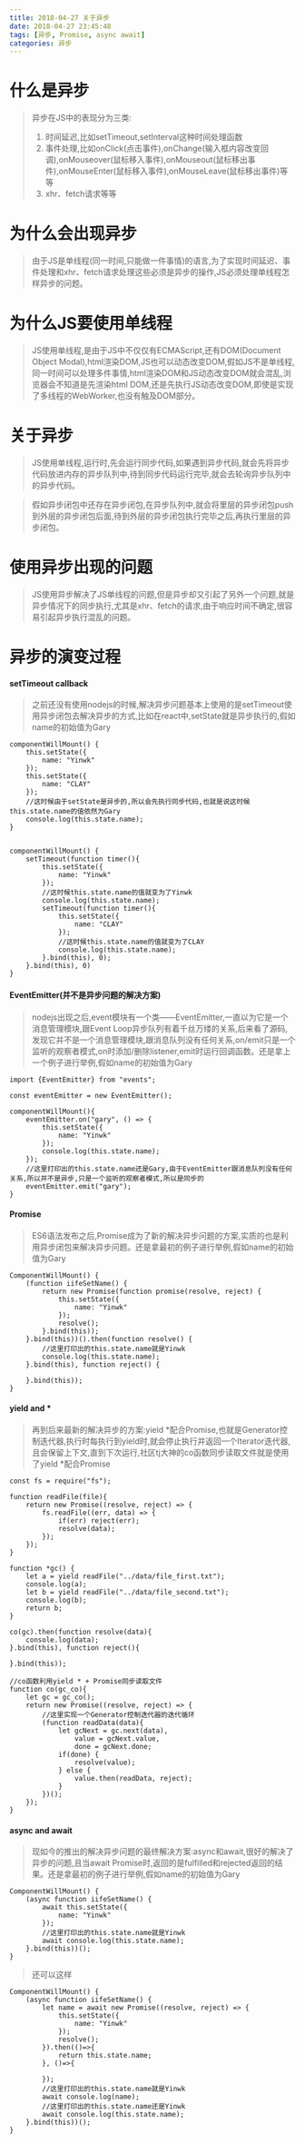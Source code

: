 ```yaml
---
title: 2018-04-27 关于异步
date: 2018-04-27 23:45:48
tags: [异步, Promise, async await]
categories: 异步
---
```

# 什么是异步

> 异步在JS中的表现分为三类:
> 1. 时间延迟,比如setTimeout,setInterval这种时间处理函数
> 2. 事件处理,比如onClick(点击事件),onChange(输入框内容改变回调),onMouseover(鼠标移入事件),onMouseout(鼠标移出事件),onMouseEnter(鼠标移入事件),onMouseLeave(鼠标移出事件)等等
> 3. xhr、fetch请求等等

# 为什么会出现异步

> 由于JS是单线程(同一时间,只能做一件事情)的语言,为了实现时间延迟、事件处理和xhr、fetch请求处理这些必须是异步的操作,JS必须处理单线程怎样异步的问题。

# 为什么JS要使用单线程

> JS使用单线程,是由于JS中不仅仅有ECMAScript,还有DOM(Document Object Modal),html渲染DOM,JS也可以动态改变DOM,假如JS不是单线程,同一时间可以处理多件事情,html渲染DOM和JS动态改变DOM就会混乱,浏览器会不知道是先渲染html DOM,还是先执行JS动态改变DOM,即使是实现了多线程的WebWorker,也没有触及DOM部分。

# 关于异步

> JS使用单线程,运行时,先会运行同步代码,如果遇到异步代码,就会先将异步代码放进内存的异步队列中,待到同步代码运行完毕,就会去轮询异步队列中的异步代码。

> 假如异步闭包中还存在异步闭包,在异步队列中,就会将里层的异步闭包push到外层的异步闭包后面,待到外层的异步闭包执行完毕之后,再执行里层的异步闭包。

# 使用异步出现的问题

> JS使用异步解决了JS单线程的问题,但是异步却又引起了另外一个问题,就是异步情况下的同步执行,尤其是xhr、fetch的请求,由于响应时间不确定,很容易引起异步执行混乱的问题。

# 异步的演变过程
#### setTimeout callback

> 之前还没有使用nodejs的时候,解决异步问题基本上使用的是setTimeout使用异步闭包去解决异步的方式,比如在react中,setState就是异步执行的,假如name的初始值为Gary

    componentWillMount() {
        this.setState({
            name: "Yinwk"
        });
        this.setState({
            name: "CLAY"
        });
        //这时候由于setState是异步的,所以会先执行同步代码,也就是说这时候this.state.name的值依然为Gary
        console.log(this.state.name);
    }
    
    
    componentWillMount() {
        setTimeout(function timer(){
            this.setState({
                name: "Yinwk"
            });
            //这时候this.state.name的值就变为了Yinwk
            console.log(this.state.name);
            setTimeout(function timer(){
                this.setState({
                    name: "CLAY"
                });
                //这时候this.state.name的值就变为了CLAY
                console.log(this.state.name);
            }.bind(this), 0);
        }.bind(this), 0)
    }
    
#### EventEmitter(并不是异步问题的解决方案)

> nodejs出现之后,event模块有一个类——EventEmitter,一直以为它是一个消息管理模块,跟Event Loop异步队列有着千丝万缕的关系,后来看了源码,发现它并不是一个消息管理模块,跟消息队列没有任何关系,on/emit只是一个监听的观察者模式,on时添加/删除listener,emit时运行回调函数。还是拿上一个例子进行举例,假如name的初始值为Gary

    import {EventEmitter} from "events";
    
    const eventEmitter = new EventEmitter();
    
    componentWillMount(){
        eventEmitter.on("gary", () => {
            this.setState({
                name: "Yinwk"
            });
            console.log(this.state.name);
        });
        //这里打印出的this.state.name还是Gary,由于EventEmitter跟消息队列没有任何关系,所以并不是异步,只是一个监听的观察者模式,所以是同步的
        eventEmitter.emit("gary");
    }
    
#### Promise
> ES6语法发布之后,Promise成为了新的解决异步问题的方案,实质的也是利用异步闭包来解决异步问题。还是拿最初的例子进行举例,假如name的初始值为Gary
    
    ComponentWillMount() {
        (function iifeSetName() {
            return new Promise(function promise(resolve, reject) {
                this.setState({
                    name: "Yinwk"
                });
                resolve();
            }.bind(this));
        }.bind(this))().then(function resolve() {
            //这里打印出的this.state.name就是Yinwk
            console.log(this.state.name);
        }.bind(this), function reject() {
    
        }.bind(this));   
    }
        
#### yield and *

> 再到后来最新的解决异步的方案:yield \*配合Promise,也就是Generator控制迭代器,执行时每执行到yield时,就会停止执行并返回一个Iterator迭代器,且会保留上下文,直到下次运行,社区tj大神的co函数同步读取文件就是使用了yield *配合Promise

    const fs = require("fs");
    
    function readFile(file){
        return new Promise((resolve, reject) => {
            fs.readFile((err, data) => {
                if(err) reject(err);
                resolve(data);
            });       
        });
    }
    
    function *gc() {
        let a = yield readFile("../data/file_first.txt");
        console.log(a);
        let b = yield readFile("../data/file_second.txt");
        console.log(b);
        return b;
    }
    
    co(gc).then(function resolve(data){
        console.log(data);
    }.bind(this), function reject(){
        
    }.bind(this));
    
    //co函数利用yield * + Promise同步读取文件
    function co(gc_co){
        let gc = gc_co();
        return new Promise((resolve, reject) => {
            //这里实现一个Generator控制迭代器的迭代循环
            (function readData(data){
                let gcNext = gc.next(data),
                    value = gcNext.value,
                    done = gcNext.done;
                if(done) {
                    resolve(value);
                } else {
                    value.then(readData, reject);
                }
            })();
        });
    }
    
#### async and await

> 现如今的推出的解决异步问题的最终解决方案:async和await,很好的解决了异步的问题,且当await Promise时,返回的是fulfilled和rejected返回的结果。还是拿最初的例子进行举例,假如name的初始值为Gary

    ComponentWillMount() {
        (async function iifeSetName() {
            await this.setState({
                name: "Yinwk"
            });
            //这里打印出的this.state.name就是Yinwk
            await console.log(this.state.name);
        }.bind(this))();
    }
    
> 还可以这样

    ComponentWillMount() {
        (async function iifeSetName() {
            let name = await new Promise((resolve, reject) => {
                this.setState({
                    name: "Yinwk"
                });
                resolve();
            }).then(()=>{
                return this.state.name;
            }, ()=>{
                
            });
            //这里打印出的this.state.name就是Yinwk
            await console.log(name);
            //这里打印出的this.state.name还是Yinwk
            await console.log(this.state.name);
        }.bind(this))();
    }    

    

    
    
    

    
    



